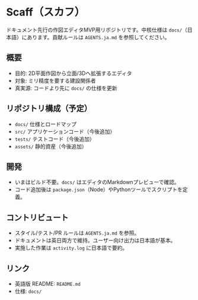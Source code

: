 # Scaff（スカフ）

ドキュメント先行の作図エディタMVP用リポジトリです。中核仕様は `docs/`（日本語）にあります。貢献ルールは `AGENTS.ja.md` を参照してください。

## 概要
- 目的: 2D平面作図から立面/3Dへ拡張するエディタ
- 対象: ミリ精度を要する建設関係者
- 真実源: コードより先に `docs/` の仕様を更新

## リポジトリ構成（予定）
- `docs/` 仕様とロードマップ
- `src/` アプリケーションコード（今後追加）
- `tests/` テストコード（今後追加）
- `assets/` 静的資産（今後追加）

## 開発
- いまはビルド不要。`docs/` はエディタのMarkdownプレビューで確認。
- コード追加後は `package.json`（Node）やPythonツールでスクリプトを定義。

## コントリビュート
- スタイル/テスト/PR ルールは `AGENTS.ja.md` を参照。
- ドキュメントは英日両方で維持。ユーザー向け出力は日本語が基本。
- 実施した作業は `activity.log` に日本語で要約。

## リンク
- 英語版 README: `README.md`
- 仕様: `docs/`

